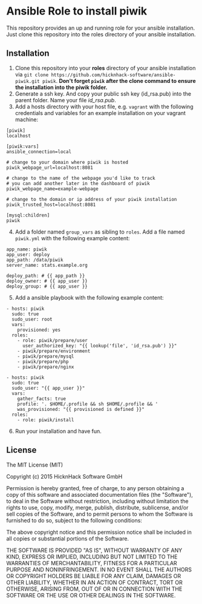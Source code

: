 # Ansible Role to install piwik

This repository provides an up and running role for your ansible installation. Just clone this repository into the roles directory of your ansible installation. 

## Installation
1. Clone this repository into your **roles** directory of your ansible installation via `git clone https://github.com/hicknhack-software/ansible-piwik.git piwik`. **Don't forget `piwik` after the clone command to ensure the installation into the piwik folder.**
2. Generate a ssh key. And copy your public ssh key (id_rsa.pub) into the parent folder. Name your file *id_rsa.pub*.
3. Add a hosts directory with your host file, e.g. `vagrant` with the following credentials and variables for an example installation on your vagrant machine:
    
  ```
  [piwik]
  localhost
  
  [piwik:vars]
  ansible_connection=local
  
  # change to your domain where piwik is hosted
  piwik_webpage_url=localhost:8081
  
  # change to the name of the webpage you'd like to track
  # you can add another later in the dashboard of piwik
  piwik_webpage_name=example-webpage 
  
  # change to the domain or ip address of your piwik installation
  piwik_trusted_host=localhost:8081
  
  [mysql:children]
  piwik
  ```

4. Add a folder named `group_vars` as sibling to `roles`. Add a file named `piwik.yml` with the following example content:

  ```
  app_name: piwik
  app_user: deploy
  app_path: /data/piwik
  server_name: stats.example.org
  
  deploy_path: # {{ app_path }}
  deploy_owner: # {{ app_user }}
  deploy_group: # {{ app_user }}
  ```

5. Add a ansible playbook with the following example content:

  ```
  - hosts: piwik
    sudo: true
    sudo_user: root
    vars:
      provisioned: yes
    roles:
      - role: piwik/prepare/user
        user_authorized_key: "{{ lookup('file', 'id_rsa.pub') }}"
      - piwik/prepare/environment
      - piwik/prepare/mysql
      - piwik/prepare/php
      - piwik/prepare/nginx
  
  - hosts: piwik
    sudo: true
    sudo_user: "{{ app_user }}"
    vars:
      gather_facts: true
      profile: '. $HOME/.profile && sh $HOME/.profile && '
      was_provisioned: "{{ provisioned is defined }}"
    roles:
      - role: piwik/install
  ```

6. Run your installation and have fun.

## License

The MIT License (MIT)

Copyright (c) 2015 HicknHack Software GmbH

Permission is hereby granted, free of charge, to any person obtaining a copy
of this software and associated documentation files (the "Software"), to deal
in the Software without restriction, including without limitation the rights
to use, copy, modify, merge, publish, distribute, sublicense, and/or sell
copies of the Software, and to permit persons to whom the Software is
furnished to do so, subject to the following conditions:

The above copyright notice and this permission notice shall be included in all
copies or substantial portions of the Software.

THE SOFTWARE IS PROVIDED "AS IS", WITHOUT WARRANTY OF ANY KIND, EXPRESS OR
IMPLIED, INCLUDING BUT NOT LIMITED TO THE WARRANTIES OF MERCHANTABILITY,
FITNESS FOR A PARTICULAR PURPOSE AND NONINFRINGEMENT. IN NO EVENT SHALL THE
AUTHORS OR COPYRIGHT HOLDERS BE LIABLE FOR ANY CLAIM, DAMAGES OR OTHER
LIABILITY, WHETHER IN AN ACTION OF CONTRACT, TORT OR OTHERWISE, ARISING FROM,
OUT OF OR IN CONNECTION WITH THE SOFTWARE OR THE USE OR OTHER DEALINGS IN THE
SOFTWARE.
